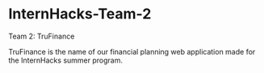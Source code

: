 # InternHacks-Team-2
Team 2: TruFinance

TruFinance is the name of our financial planning web application made for the InternHacks summer program.
